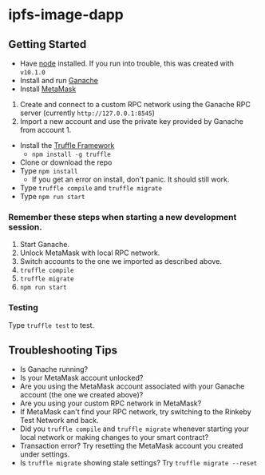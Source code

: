 # ipfs-image-dapp

## Getting Started

- Have [node](https://nodejs.org/en/) installed. If you run into trouble, this was created with `v10.1.0`
- Install and run [Ganache](http://truffleframework.com/ganache/)
- Install [MetaMask](https://metamask.io/)

1.  Create and connect to a custom RPC network using the Ganache RPC server (currently `http://127.0.0.1:8545`)
2.  Import a new account and use the private key provided by Ganache from account 1.

- Install the [Truffle Framework](http://truffleframework.com/)
  - `npm install -g truffle`
- Clone or download the repo
- Type `npm install`
  - If you get an error on install, don't panic. It should still work.
- Type `truffle compile` and `truffle migrate`
- Type `npm run start`

### Remember these steps when starting a new development session.

1.  Start Ganache.
2.  Unlock MetaMask with local RPC network.
3.  Switch accounts to the one we imported as described above.
4.  `truffle compile`
5.  `truffle migrate`
6.  `npm run start`

### Testing

Type `truffle test` to test.

## Troubleshooting Tips

- Is Ganache running?
- Is your MetaMask account unlocked?
- Are you using the MetaMask account associated with your Ganache account (the one we created above)?
- Are you using your custom RPC network in MetaMask?
- If MetaMask can't find your RPC network, try switching to the Rinkeby Test Network and back.
- Did you `truffle compile` and `truffle migrate` whenever starting your local network or making changes to your smart contract?
- Transaction error? Try resetting the MetaMask account you created under settings.
- Is `truffle migrate` showing stale settings? Try `truffle migrate --reset`
